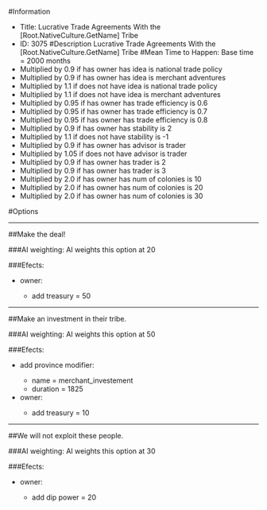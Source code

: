 #Information
 - Title: Lucrative Trade Agreements With the [Root.NativeCulture.GetName] Tribe
 - ID: 3075
#Description
Lucrative Trade Agreements With the [Root.NativeCulture.GetName] Tribe
#Mean Time to Happen:
Base time = 2000 months
 - Multiplied by 0.9 if has owner has idea is national trade policy
 - Multiplied by 0.9 if has owner has idea is merchant adventures
 - Multiplied by 1.1 if does not have idea is national trade policy
 - Multiplied by 1.1 if does not have idea is merchant adventures
 - Multiplied by 0.95 if has owner has trade efficiency is 0.6
 - Multiplied by 0.95 if has owner has trade efficiency is 0.7
 - Multiplied by 0.95 if has owner has trade efficiency is 0.8
 - Multiplied by 0.9 if has owner has stability is 2
 - Multiplied by 1.1 if does not have stability is -1
 - Multiplied by 0.9 if has owner has advisor is trader
 - Multiplied by 1.05 if does not have advisor is trader
 - Multiplied by 0.9 if has owner has trader is 2
 - Multiplied by 0.9 if has owner has trader is 3
 - Multiplied by 2.0 if has owner has num of colonies is 10
 - Multiplied by 2.0 if has owner has num of colonies is 20
 - Multiplied by 2.0 if has owner has num of colonies is 30

#Options

___
##Make the deal!

###AI weighting:
AI weights this option at 20


###Efects:<ul><li>owner:</li><ul><li>add treasury = 50</li></ul></ul>

___
##Make an investment in their tribe.

###AI weighting:
AI weights this option at 50


###Efects:<ul><li>add province modifier:</li><ul><li>name = merchant_investement</li><li>duration = 1825</li></ul><li>owner:</li><ul><li>add treasury = 10</li></ul></ul>

___
##We will not exploit these people.

###AI weighting:
AI weights this option at 30


###Efects:<ul><li>owner:</li><ul><li>add dip power = 20</li></ul></ul>
